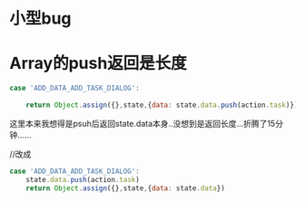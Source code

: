 # 小型bug

# Array的push返回是长度

```javascript
case 'ADD_DATA_ADD_TASK_DIALOG':
    
    return Object.assign({},state,{data: state.data.push(action.task)})
```

这里本来我想得是psuh后返回state.data本身..没想到是返回长度...折腾了15分钟......

//改成

```javascript
case 'ADD_DATA_ADD_TASK_DIALOG':
    state.data.push(action.task)
    return Object.assign({},state,{data: state.data})
```